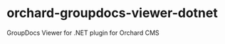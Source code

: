 orchard-groupdocs-viewer-dotnet
===============================

GroupDocs Viewer for .NET plugin for Orchard CMS
